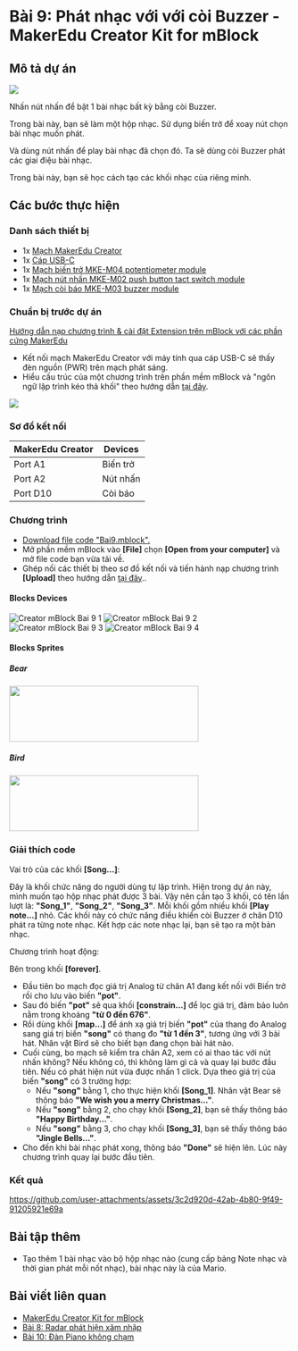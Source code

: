 # Bài 9: Phát nhạc với với còi Buzzer - MakerEdu Creator Kit for mBlock

## Mô tả dự án

![](/ex/less09/image/BAI9.png)

Nhấn nút nhấn để bật 1 bài nhạc bất kỳ bằng còi Buzzer.

Trong bài này, bạn sẽ làm một hộp nhạc. Sử dụng biến trở để xoay nút chọn bài nhạc muốn phát.

Và dùng nút nhấn để play bài nhạc đã chọn đó. Ta sẽ dùng còi Buzzer phát các giai điệu bài nhạc.

Trong bài này, bạn sẽ học cách tạo các khối nhạc của riêng mình.

## Các bước thực hiện

### Danh sách thiết bị

- 1x [Mạch MakerEdu Creator](https://www.makerlab.vn/creator)
- 1x [Cáp USB-C](https://hshop.vn/cap-usb-type-c)
- 1x [Mạch biến trở MKE-M04 potentiometer module](https://makerlab.vn/mkem04)
- 1x [Mạch nút nhấn MKE-M02 push button tact switch module](https://makerlab.vn/mkem02)
- 1x [Mạch còi báo MKE-M03 buzzer module](https://makerlab.vn/mkem03)

### Chuẩn bị trước dự án

[Hướng dẫn nạp chương trình & cài đặt Extension trên mBlock với các phần cứng MakerEdu](https://github.com/makerlabvn/mBlock-MakerEdu-Creator)

- Kết nối mạch MakerEdu Creator với máy tính qua cáp USB-C sẽ thấy đèn nguồn (PWR) trên mạch phát sáng.
- Hiểu cấu trúc của một chương trình trên phần mềm mBlock và "ngôn ngữ lập trình kéo thả khối" theo hướng dẫn [tại đây](https://support.makeblock.com/hc/en-us/articles/12738783754903-Block-Reference).

![](/ex/less03/image/700px-Connect_MakerEdu_Creator_with_Computer_by_USB-C_cable.jpg)

### Sơ đồ kết nối

| MakerEdu Creator | Devices   |
|------------------|-----------|
| Port A1          | Biến trở  |
| Port A2          | Nút nhấn  |
| Port D10         | Còi báo   |

### Chương trình

- [Download file code "Bai9.mblock".](/ex/less09/mBlock5/Bai9.mblock)
- Mở phần mềm mBlock vào **[File]** chọn **[Open from your computer]** và mở file code bạn vừa tải về.
- Ghép nối các thiết bị theo sơ đồ kết nối và tiến hành nạp chương trình **[Upload]** theo hướng dẫn [tại đây](https://github.com/makerlabvn/mBlock-MakerEdu-Creator)..

#### Blocks Devices

![Creator mBlock Bai 9 1](/ex/less09/image/751px-Creator_mBlock_Bai_9_1.png)
![Creator mBlock Bai 9 2](/ex/less09/image/525px-Creator_mBlock_Bai_9_2.png)
![Creator mBlock Bai 9 3](/ex/less09/image/525px-Creator_mBlock_Bai_9_3.png)
![Creator mBlock Bai 9 4](/ex/less09/image/525px-Creator_mBlock_Bai_9_4.png)

#### Blocks Sprites

##### Bear

<img src="/ex/less09/image/spritesBear.png" width="339" height="100">

##### Bird

<img src="/ex/less09/image/spritesBird.png" width="339" height="100">

### Giải thích code

Vai trò của các khối **[Song...]**:

Đây là khối chức năng do người dùng tự lập trình.
Hiện trong dự án này, mình muốn tạo hộp nhạc phát được 3 bài. Vậy nên cần tạo 3 khối, có tên lần lượt là: **"Song_1"**, **"Song_2"**, **"Song_3"**.
Mỗi khối gồm nhiều khối **[Play note...]** nhỏ. Các khối này có chức năng điều khiển còi Buzzer ở chân D10 phát ra từng note nhạc. Kết hợp các note nhạc lại, bạn sẽ tạo ra một bản nhạc.

Chương trình hoạt động:

Bên trong khối **[forever]**.

- Đầu tiên bo mạch đọc giá trị Analog từ chân A1 đang kết nối với Biến trở rồi cho lưu vào biến **"pot"**.
- Sau đó biến **"pot"** sẽ qua khối **[constrain...]** để lọc giá trị, đảm bảo luôn nằm trong khoảng **"từ 0 đến 676"**.
- Rồi dùng khối **[map...]** để ánh xạ giá trị biến **"pot"** của thang đo Analog sang giá trị biến **"song"** có thang đo **"từ 1 đến 3"**, tương ứng với 3 bài hát. Nhân vật Bird sẽ cho biết bạn đang chọn bài hát nào.
- Cuối cùng, bo mạch sẽ kiểm tra chân A2, xem có ai thao tác với nút nhấn không? Nếu không có, thì không làm gì cả và quay lại bước đầu tiên. Nếu có phát hiện nút vừa được nhấn 1 click. Dựa theo giá trị của biến **"song"** có 3 trường hợp:
  - Nếu **"song"** bằng 1, cho thực hiện khối **[Song_1]**. Nhân vật Bear sẽ thông báo **"We wish you a merry Christmas..."**.
  - Nếu **"song"** bằng 2, cho chạy khối **[Song_2]**, bạn sẽ thấy thông báo **"Happy Birthday..."**.
  - Nếu **"song"** bằng 3, cho chạy khối **[Song_3]**, bạn sẽ thấy thông báo **"Jingle Bells..."**.
- Cho đến khi bài nhạc phát xong, thông báo **"Done"** sẽ hiện lên. Lúc này chương trình quay lại bước đầu tiên.

### Kết quả

<https://github.com/user-attachments/assets/3c2d920d-42ab-4b80-9f49-91205921e69a>

## Bài tập thêm

- Tạo thêm 1 bài nhạc vào bộ hộp nhạc nào (cung cấp bảng Note nhạc và thời gian phát mỗi nốt nhạc), bài nhạc này là của Mario.

## Bài viết liên quan

- [MakerEdu Creator Kit for mBlock](/README.md)
- [Bài 8: Radar phát hiện xâm nhập](/ex/less08/README.md)
- [Bài 10: Đàn Piano không chạm](/ex/less10/README.md)
